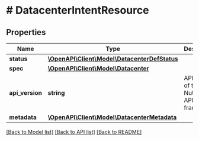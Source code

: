 # # DatacenterIntentResource

## Properties

Name | Type | Description | Notes
------------ | ------------- | ------------- | -------------
**status** | [**\OpenAPI\Client\Model\DatacenterDefStatus**](DatacenterDefStatus.md) |  | [optional]
**spec** | [**\OpenAPI\Client\Model\Datacenter**](Datacenter.md) |  | [optional]
**api_version** | **string** | API Version of the Nutanix v3 API framework. | [optional] [default to '3.1.0']
**metadata** | [**\OpenAPI\Client\Model\DatacenterMetadata**](DatacenterMetadata.md) |  |

[[Back to Model list]](../../README.md#models) [[Back to API list]](../../README.md#endpoints) [[Back to README]](../../README.md)
